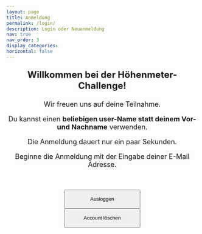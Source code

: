 ```yaml
---
layout: page
title: Anmeldung
permalink: /login/
description: Login oder Neuanmeldung
nav: true
nav_order: 3
display_categories:
horizontal: false
---
```


<div style="text-align: center; font-size: 18px;">
  <p style="font-size: 24px;"><strong>Willkommen bei der Höhenmeter-Challenge!</strong></p>
  <p>Wir freuen uns auf deine Teilnahme.</p>
  <p>Du kannst einen <strong>beliebigen user-Name statt deinem Vor-und Nachname</strong> verwenden.</p>
  <p>Die Anmeldung dauert nur ein paar Sekunden.</p>
  <p>Beginne die Anmeldung mit der Eingabe deiner E-Mail Adresse.</p>
  <br>
</div>


<script type="text/javascript" src="../projects/js/functions.js"></script>
<div class="container">
    <div id="firebaseui-auth-container"></div>
</div>


<div style="text-align: center;">
  
  <!-- Sign out -->
  <br>
  <button id="sign-out-btn" onclick="signOut()" style="width: 200px; height: 50px;">Ausloggen</button>
  <br>
  <!-- Remove account -->
  <button id="remove-account-btn" onclick="removeAccount()" style="width: 200px; height: 50px;">Account löschen</button>
</div>

<!-- Include necessary JavaScript files -->

<script type="module" src="https://www.gstatic.com/firebasejs/7.7.0/firebase-app.js"></script>
<script type="module" src="https://www.gstatic.com/firebasejs/7.7.0/firebase-storage.js"></script>
<script type="module" src="https://www.gstatic.com/firebasejs/7.7.0/firebase-database.js"></script>
<script type="module" src="https://www.gstatic.com/firebasejs/7.7.0/firebase-auth.js"></script>
<script type="module" src="https://www.gstatic.com/firebasejs/7.7.0/firebase-firestore.js"></script>
<script type="module" src="https://www.gstatic.com/firebasejs/ui/6.0.1/firebase-ui-auth__de.js"></script>
<link type="text/css" rel="stylesheet" href="https://www.gstatic.com/firebasejs/ui/6.0.1/firebase-ui-auth.css" />
<script type="module" src="../projects/js/firebase.js"></script>
